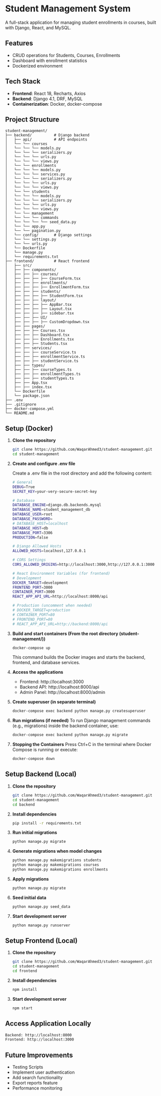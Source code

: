# Student Management System

A full-stack application for managing student enrollments in courses, built with Django, React, and MySQL.

## Features

- CRUD operations for Students, Courses, Enrollments
- Dashboard with enrollment statistics
- Dockerized environment

## Tech Stack

- **Frontend**: React 18, Recharts, Axios
- **Backend**: Django 4.1, DRF, MySQL
- **Containerization**: Docker, docker-compose

## Project Structure

```
student-management/
├── backend/          # Django backend
│   ├── api/          # API endpoints
│   └── └── courses
│   └── └── └── models.py
│   └── └── └── serializers.py
│   └── └── └── urls.py
│   └── └── └── views.py
│   └── └── enrollments
│   └── └── └── models.py
│   └── └── └── services.py
│   └── └── └── serializers.py
│   └── └── └── urls.py
│   └── └── └── views.py
│   └── └── students
│   └── └── └── models.py
│   └── └── └── serializers.py
│   └── └── └── urls.py
│   └── └── └── views.py
│   └── └── management
│   └── └── └── commands
│   └── └── └── └── seed_data.py
│   └── └── app.py
│   └── └── pagination.py
│   └── config/       # Django settings
│   └── └── settings.py
│   └── └── urls.py
│   └── Dockerfile
│   └── manage.py
│   └── requirements.txt
├── frontend/         # React frontend
│   ├── src/
│   ├── ├── components/
│   ├── ├── ├── courses/
│   ├── ├── ├── ├── CourseForm.tsx
│   ├── ├── ├── enrollments/
│   ├── ├── ├── ├── EnrollmentForm.tsx
│   ├── ├── ├── students/
│   ├── ├── ├── ├── StudentForm.tsx
│   ├── ├── ├── layout/
│   ├── ├── ├── ├── AppBar.tsx
│   ├── ├── ├── ├── Layout.tsx
│   ├── ├── ├── ├── sidebar.tsx
│   ├── ├── ├── UI/
│   ├── ├── ├── ├── CustomDropdown.tsx
│   ├── ├── pages/
│   ├── ├── ├── Courses.tsx
│   ├── ├── ├── Dashboard.tsx
│   ├── ├── ├── Enrollments.tsx
│   ├── ├── ├── Students.tsx
│   ├── ├── services/
│   ├── ├── ├── courseService.ts
│   ├── ├── ├── enrollmentService.ts
│   ├── ├── ├── studentService.ts
│   ├── ├── types/
│   ├── ├── ├── courseTypes.ts
│   ├── ├── ├── enrollmentTypes.ts
│   ├── ├── ├── studentTypes.ts
│   ├── ├── App.tsx
│   ├── ├── index.tsx
│   └── Dockerfile
│   └── package.json
├── .env
├── .gitignore
├── docker-compose.yml
└── README.md
```

## Setup (Docker)

1. **Clone the repository**

   ```bash
   git clone https://github.com/WaqarAhmed3/student-management.git
   cd student-management
   ```

2. **Create and configure .env file**

   Create a .env file in the root directory and add the following content:

   ```bash
   # General
   DEBUG=True
   SECRET_KEY=your-very-secure-secret-key

   # Database
   DATABASE_ENGINE=django.db.backends.mysql
   DATABASE_NAME=student_management_db
   DATABASE_USER=root
   DATABASE_PASSWORD=
   # DATABASE_HOST=localhost
   DATABASE_HOST=db
   DATABASE_PORT=3306
   PRODUCTION=false

   # Django Allowed Hosts
   ALLOWED_HOSTS=localhost,127.0.0.1

   # CORS Settings
   CORS_ALLOWED_ORIGINS=http://localhost:3000,http://127.0.0.1:3000

   # React Environment Variables (for frontend)
   # Development
   DOCKER_TARGET=development
   FRONTEND_PORT=3000
   CONTAINER_PORT=3000
   REACT_APP_API_URL=http://localhost:8000/api

   # Production (uncomment when needed)
   # DOCKER_TARGET=production
   # CONTAINER_PORT=80
   # FRONTEND_PORT=80
   # REACT_APP_API_URL=http://backend:8000/api
   ```

3. **Build and start containers (From the root directory (student-management/))**

   ```bash
   docker-compose up
   ```

   This command builds the Docker images and starts the backend, frontend, and database services.

4. **Access the applications**

   - Frontend: http://localhost:3000
   - Backend API: http://localhost:8000/api
   - Admin Panel: http://localhost:8000/admin

5. **Create superuser (in separate terminal)**

   ```bash
   docker-compose exec backend python manage.py createsuperuser
   ```

6. **Run migrations (if needed)**
   To run Django management commands (e.g., migrations) inside the backend container, use:

   ```bash
   docker-compose exec backend python manage.py migrate
   ```

7. **Stopping the Containers**
   Press Ctrl+C in the terminal where Docker Compose is running or execute:

   ```bash
   docker-compose down
   ```

## Setup Backend (Local)

1. **Clone the repository**

   ```bash
   git clone https://github.com/WaqarAhmed3/student-management.git
   cd student-management
   cd backend
   ```

2. **Install dependencies**

   ```bash
   pip install -r requirements.txt
   ```

3. **Run initial migrations**

   ```bash
   python manage.py migrate
   ```

4. **Generate migrations when model changes**
   ```bash
   python manage.py makemigrations students
   python manage.py makemigrations courses
   python manage.py makemigrations enrollments
   ```
5. **Apply migrations**

   ```bash
   python manage.py migrate
   ```

6. **Seed initial data**

   ```bash
   python manage.py seed_data
   ```

7. **Start development server**
   ```bash
   python manage.py runserver
   ```

## Setup Frontend (Local)

1. **Clone the repository**

   ```bash
   git clone https://github.com/WaqarAhmed3/student-management.git
   cd student-management
   cd frontend
   ```

2. **Install dependencies**

   ```bash
   npm install
   ```

3. **Start development server**

   ```bash
   npm start
   ```

## Access Application Locally

```bash
Backend: http://localhost:8000
Frontend: http://localhost:3000
```

## Future Improvements

- Testing Scripts
- Implement user authentication
- Add search functionality
- Export reports feature
- Performance monitoring
